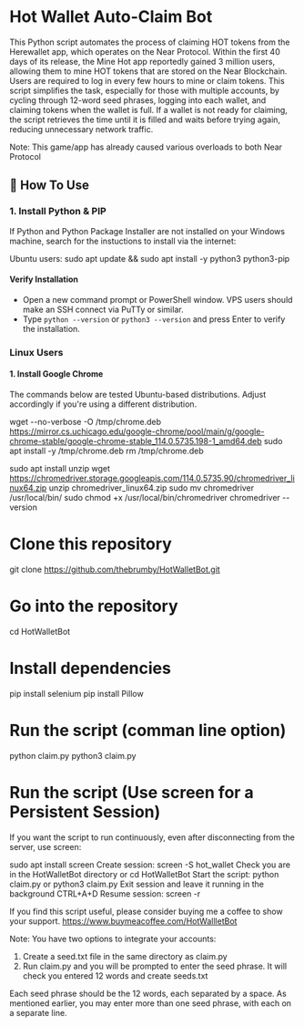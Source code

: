 # Hot Wallet Auto-Claim Bot

This Python script automates the process of claiming HOT tokens from the Herewallet app, which operates on the Near Protocol. Within the first 40 days of its release, the Mine Hot app reportedly gained 3 million users, allowing them to mine HOT tokens that are stored on the Near Blockchain. Users are required to log in every few hours to mine or claim tokens. This script simplifies the task, especially for those with multiple accounts, by cycling through 12-word seed phrases, logging into each wallet, and claiming tokens when the wallet is full. If a wallet is not ready for claiming, the script retrieves the time until it is filled and waits before trying again, reducing unnecessary network traffic.

Note: This game/app has already caused various overloads to both Near Protocol 

## 🚀 How To Use


### 1. Install Python & PIP

If Python and Python Package Installer are not installed on your Windows machine, search for the instuctions to install via the internet:

Ubuntu users: 
sudo apt update && sudo apt install -y python3 python3-pip

#### Verify Installation

- Open a new command prompt or PowerShell window. VPS users should make an SSH connect via PuTTy or similar.
- Type `python --version` or `python3 --version` and press Enter to verify the installation.

### Linux Users

#### 1. Install Google Chrome

The commands below are tested Ubuntu-based distributions. Adjust accordingly if you're using a different distribution.

wget --no-verbose -O /tmp/chrome.deb https://mirror.cs.uchicago.edu/google-chrome/pool/main/g/google-chrome-stable/google-chrome-stable_114.0.5735.198-1_amd64.deb
sudo apt install -y /tmp/chrome.deb
rm /tmp/chrome.deb

sudo apt install unzip
wget https://chromedriver.storage.googleapis.com/114.0.5735.90/chromedriver_linux64.zip
unzip chromedriver_linux64.zip
sudo mv chromedriver /usr/local/bin/
sudo chmod +x /usr/local/bin/chromedriver
chromedriver --version

# Clone this repository
git clone https://github.com/thebrumby/HotWalletBot.git

# Go into the repository
cd HotWalletBot

# Install dependencies
pip install selenium
pip install Pillow

# Run the script (comman line option)
python claim.py
python3 claim.py


# Run the script (Use screen for a Persistent Session)

If you want the script to run continuously, even after disconnecting from the server, use screen:

sudo apt install screen
Create session: screen -S hot_wallet
Check you are in the HotWalletBot directory or cd HotWalletBot
Start the script: python claim.py or python3 claim.py
Exit session and leave it running in the background CTRL+A+D
Resume session: screen -r

If you find this script useful, please consider buying me a coffee to show your support.
https://www.buymeacoffee.com/HotWallletBot

Note: You have two options to integrate your accounts:
1) Create a seed.txt file in the same directory as claim.py
2) Run claim.py and you will be prompted to enter the seed phrase. It will check you entered 12 words and create seeds.txt

Each seed phrase should be the 12 words, each separated by a space.
As mentioned earlier, you may enter more than one seed phrase, with each on a separate line.